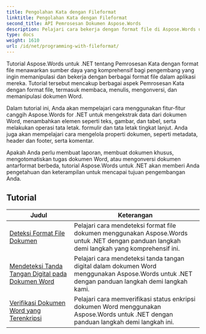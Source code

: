 ```yaml
---
title: Pengolahan Kata dengan Fileformat
linktitle: Pengolahan Kata dengan Fileformat
second_title: API Pemrosesan Dokumen Aspose.Words
description: Pelajari cara bekerja dengan format file di Aspose.Words untuk .NET. Tutorial ini memandu Anda melalui berbagai fitur seperti mendeteksi format file, mengonversi antarformat.
type: docs
weight: 1610
url: /id/net/programming-with-fileformat/
---
```

Tutorial Aspose.Words untuk .NET tentang Pemrosesan Kata dengan format file menawarkan sumber daya yang komprehensif bagi pengembang yang ingin memanipulasi dan bekerja dengan berbagai format file dalam aplikasi mereka. Tutorial tersebut mencakup berbagai aspek Pemrosesan Kata dengan format file, termasuk membaca, menulis, mengonversi, dan memanipulasi dokumen Word.

Dalam tutorial ini, Anda akan mempelajari cara menggunakan fitur-fitur canggih Aspose.Words for .NET untuk mengekstrak data dari dokumen Word, menambahkan elemen seperti teks, gambar, dan tabel, serta melakukan operasi tata letak. formulir dan tata letak tingkat lanjut. Anda juga akan mempelajari cara mengelola properti dokumen, seperti metadata, header dan footer, serta komentar.

Apakah Anda perlu membuat laporan, membuat dokumen khusus, mengotomatiskan tugas dokumen Word, atau mengonversi dokumen antarformat berbeda, tutorial Aspose.Words untuk .NET akan memberi Anda pengetahuan dan keterampilan untuk mencapai tujuan pengembangan Anda.

 ## Tutorial
| Judul | Keterangan |
| --- | --- |
| [Deteksi Format File Dokumen](./detect-file-format/) | Pelajari cara mendeteksi format file dokumen menggunakan Aspose.Words untuk .NET dengan panduan langkah demi langkah yang komprehensif ini. |
| [Mendeteksi Tanda Tangan Digital pada Dokumen Word](./detect-document-signatures/) | Pelajari cara mendeteksi tanda tangan digital dalam dokumen Word menggunakan Aspose.Words untuk .NET dengan panduan langkah demi langkah kami. |
| [Verifikasi Dokumen Word yang Terenkripsi](./verify-encrypted-document/) | Pelajari cara memverifikasi status enkripsi dokumen Word menggunakan Aspose.Words untuk .NET dengan panduan langkah demi langkah ini. |